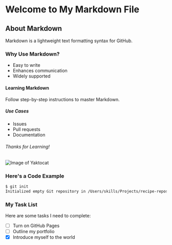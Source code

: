 # Welcome to My Markdown File
## About Markdown
Markdown is a lightweight text formatting syntax for GitHub.

### Why Use Markdown?
- Easy to write
- Enhances communication
- Widely supported

#### Learning Markdown
Follow step-by-step instructions to master Markdown.

##### Use Cases
- Issues
- Pull requests
- Documentation

###### Thanks for Learning!

![Image of Yaktocat](https://octodex.github.com/images/yaktocat.png)

### Here's a Code Example
```bash
$ git init
Initialized empty Git repository in /Users/skills/Projects/recipe-repository/.git/
```
### My Task List
Here are some tasks I need to complete:

- [ ] Turn on GitHub Pages
- [ ] Outline my portfolio
- [x] Introduce myself to the world

